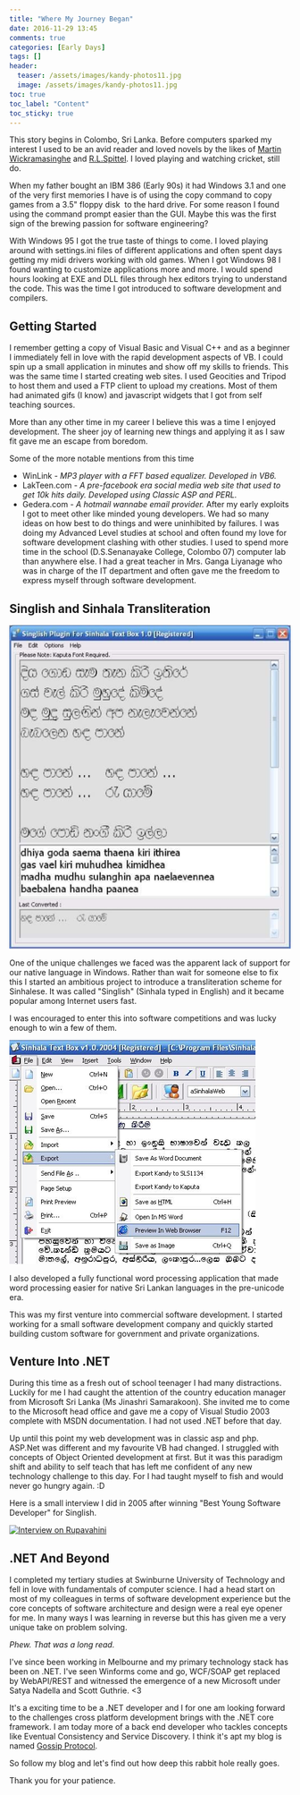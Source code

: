 ```yaml
---
title: "Where My Journey Began"
date: 2016-11-29 13:45
comments: true
categories: [Early Days]
tags: []
header:
  teaser: /assets/images/kandy-photos11.jpg
  image: /assets/images/kandy-photos11.jpg
toc: true
toc_label: "Content"
toc_sticky: true
---
```


This story begins in Colombo, Sri Lanka. Before computers sparked my interest I used to be an avid reader and loved novels by the likes of <a href="https://en.wikipedia.org/wiki/Martin_Wickramasinghe" target="_blank">Martin Wickramasinghe</a> and <a href="https://en.wikipedia.org/wiki/Richard_Lionel_Spittel" target="_blank">R.L.Spittel</a>. I loved playing and watching cricket, still do.

When my father bought an IBM 386 (Early 90s) it had Windows 3.1 and one of the very first memories I have is of using the copy command to copy games from a 3.5" floppy disk  to the hard drive. For some reason I found using the command prompt easier than the GUI. Maybe this was the first sign of the brewing passion for software engineering?

With Windows 95 I got the true taste of things to come. I loved playing around with settings.ini files of different applications and often spent days getting my midi drivers working with old games. When I got Windows 98 I found wanting to customize applications more and more. I would spend hours looking at EXE and DLL files through hex editors trying to understand the code. This was the time I got introduced to software development and compilers.

## Getting Started

I remember getting a copy of Visual Basic and Visual C++ and as a beginner I immediately fell in love with the rapid development aspects of VB. I could spin up a small application in minutes and show off my skills to friends. This was the same time I started creating web sites. I used Geocities and Tripod to host them and used a FTP client to upload my creations. Most of them had animated gifs (I know) and javascript widgets that I got from self teaching sources.

More than any other time in my career I believe this was a time I enjoyed development. The sheer joy of learning new things and applying it as I saw fit gave me an escape from boredom.

Some of the more notable mentions from this time


*   WinLink - *MP3 player with a FFT based equalizer. Developed in VB6.*
*   LakTeen.com - *A pre-facebook era social media web site that used to get 10k hits daily. Developed using Classic ASP and PERL.*
*   Gedera.com - *A hotmail wannabe email provider.*
After my early exploits I got to meet other like minded young developers. We had so many ideas on how best to do things and were uninhibited by failures. I was doing my Advanced Level studies at school and often found my love for software development clashing with other studies. I used to spend more time in the school (D.S.Senanayake College, Colombo 07) computer lab than anywhere else. I had a great teacher in Mrs. Ganga Liyanage who was in charge of the IT department and often gave me the freedom to express myself through software development.


## Singlish and Sinhala Transliteration


![singlish_for_sinhala_text_box_by_dasith_wijesiriwardena](/assets/images/singlish_for_sinhala_text_box_by_dasith_wijesiriwardena.jpg)

One of the unique challenges we faced was the apparent lack of support for our native language in Windows. Rather than wait for someone else to fix this I started an ambitious project to introduce a transliteration scheme for Sinhalese. It was called "Singlish" (Sinhala typed in English) and it became popular among Internet users fast.

I was encouraged to enter this into software competitions and was lucky enough to win a few of them.

![Sinhala text box](/assets/images/1923978_66360539104_3844_n.jpg)

I also developed a fully functional word processing application that made word processing easier for native Sri Lankan languages in the pre-unicode era.

This was my first venture into commercial software development. I started working for a small software development company and quickly started building custom software for government and private organizations.

## Venture Into .NET

During this time as a fresh out of school teenager I had many distractions. Luckily for me I had caught the attention of the country education manager from Microsoft Sri Lanka (Ms Jinashri Samarakoon). She invited me to come to the Microsoft head office and gave me a copy of Visual Studio 2003 complete with MSDN documentation. I had not used .NET before that day.

Up until this point my web development was in classic asp and php. ASP.Net was different and my favourite VB had changed. I struggled with concepts of Object Oriented development at first. But it was this paradigm shift and ability to self teach that has left me confident of any new technology challenge to this day. For I had taught myself to fish and would never go hungry again. :D

Here is a small interview I did in 2005 after winning "Best Young Software Developer" for Singlish.

[![Interview on Rupavahini](https://img.youtube.com/vi/Xq5fpFy3Q6Q/0.jpg)](https://www.youtube.com/watch?v=Xq5fpFy3Q6Q)

## .NET And Beyond

I completed my tertiary studies at Swinburne University of Technology and fell in love with fundamentals of computer science. I had a head start on most of my colleagues in terms of software development experience but the core concepts of software architecture and design were a real eye opener for me. In many ways I was learning in reverse but this has given me a very unique take on problem solving.

*Phew. That was a long read.*

I've since been working in Melbourne and my primary technology stack has been on .NET. I've seen Winforms come and go, WCF/SOAP get replaced by WebAPI/REST and witnessed the emergence of a new Microsoft under Satya Nadella and Scott Guthrie. &lt;3

It's a exciting time to be a .NET developer and I for one am looking forward to the challenges cross platform development brings with the .NET core framework. I am today more of a back end developer who tackles concepts like Eventual Consistency and Service Discovery. I think it's apt my blog is named <a href="https://en.wikipedia.org/wiki/Gossip_protocol" target="_blank">Gossip Protocol</a>.

So follow my blog and let's find out how deep this rabbit hole really goes.

Thank you for your patience.

